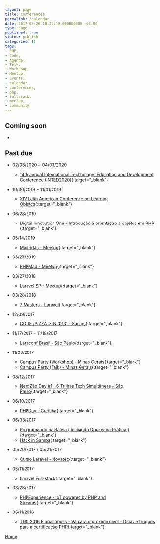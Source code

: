 ```yaml
---
layout: page
title: Conferences
permalink: /calendar
date: 2017-05-26 10:29:49.000000000 -03:00
type: page
published: true
status: publish
categories: []
tags:
- PHP,
- Code,
- Agenda,
- Talk,
- Workshop,
- Meetup,
- events,
- calendar,
- conferences,
- php,
- fullstack,
- meetup,
- community
---
```


## Coming soon

-

## Past due

- 02/03/2020 ~ 04/03/2020
  - [14th annual International Technology, Education and Development Conference (INTED2020)](https://iated.org/inted){:target="_blank"}

- 10/30/2019 ~ 11/01/2019
  - [XIV Latin American Conference on Learning Objetcs](http://laclo2019.com/conferencia){:target="_blank"}

- 06/28/2019
  - [Digital Innovation One - Introdução à orientação a objetos em PHP ](https://digitalinnovation.one/introducao-orientacao-objetos-em-php){:target="_blank"}

- 05/14/2019
  - [MadridJs - Meetup](https://www.meetup.com/pt-BR/madridjs/events/261046807/){:target="_blank"}

- 03/27/2019
  - [PHPMad - Meetup](https://www.meetup.com/pt-BR/phpmad/events/259693882/){:target="_blank"}

- 03/27/2018
  - [Laravel SP - Meetup](https://www.meetup.com/pt-BR/Laravel-SP/events/248580709){:target="_blank"}

- 03/28/2018
  - [7 Masters - Laravel](https://setemasters.imasters.com.br/edicoes/laravel){:target="_blank"}

- 12/09/2017
  - [CODE /PIZZA > IN '013' - Santos](https://www.eventbrite.com.br/e/i-code-pizza-in-013-tickets-40172895211){:target="_blank"}

- 11/17/2017 - 11/18/2017
  - [Laraconf Brasil - São Paulo](http://laraconfbrasil.com.br){:target="_blank"}

- 11/03/2017
  - [Campus Party (Workshop) - Minas Gerais](https://campuse.ro/events/campus-party-minas-gerais-2017/workshop/programando-na-baleia-iniciando-docker-na-pratica-cpmg2/){:target="_blank"}
  - [Campus Party (Talk) - Minas Gerais](http://bint2za.m.attendify.com/app/sessions/9Q3VcyskzO7YVtFWIG/details){:target="_blank"}
  
- 08/12/2017
  - [NerdZão Day #1 - 6 Trilhas Tech Simultâneas - São Paulo](https://www.meetup.com/pt-BR/Nerdzao/events/241571883/){:target="_blank"}

- 06/10/2017
  - [PHPDay - Curitiba](https://www.sympla.com.br/php-day-curitiba__136236){:target="_blank"}

- 06/03/2017
  - [Programando na Baleia ( iniciando Docker na Prática )](https://www.meetup.com/pt-BR/THT-Things-Hacker-Team/events/239853023/){:target="_blank"}
  - [Hack in Sampa](https://www.eventbrite.com.br/e/hack-in-sampa-registration-34727938198){:target="_blank"}

- 05/20/2017 / 05/21/2017
  - [Curso Laravel - Novatec](http://ctnovatec.com.br/cursos/php/laravel-2/){:target="_blank"}

- 05/11/2017
  - [Laravel Full-stack](http://ctnovatec.com.br/cursos/php/laravel-full-stack-palestra/){:target="_blank"}

- 03/28/2017
  - [PHPExperience - IoT powered by PHP and Streams](https://joind.in/event/php-experience-2017/schedule/grid){:target="_blank"}

- 05/11/2016
  - [TDC 2016 Florianópolis - Vá para o próximo nível - Dicas e truques para a certificação PHP](http://www.thedevelopersconference.com.br/tdc/2016/florianopolis/trilha-php){:target="_blank"}

[Home](/)
